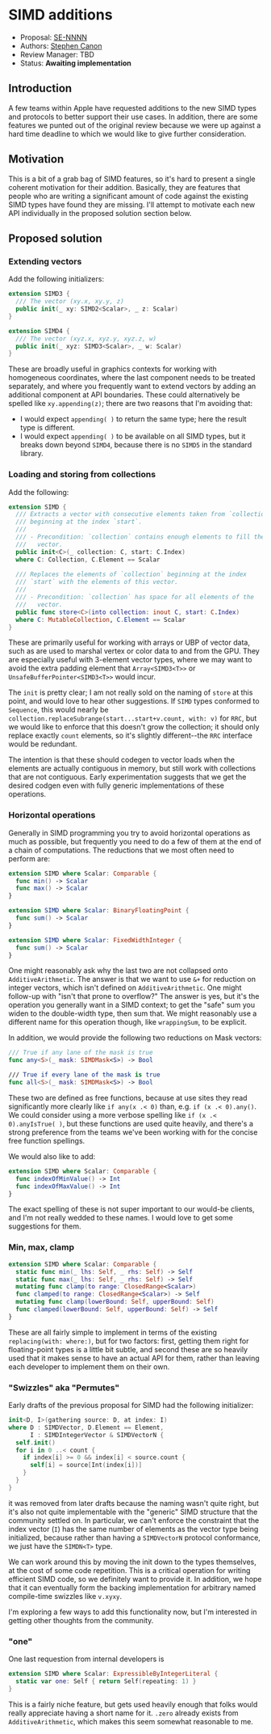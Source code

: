 # SIMD additions

* Proposal: [SE-NNNN](NNNN-filename.md)
* Authors: [Stephen Canon](https://github.com/stephentyrone)
* Review Manager: TBD
* Status: **Awaiting implementation**

## Introduction

A few teams within Apple have requested additions to the new SIMD types 
and protocols to better support their use cases. In addition, there are some features
we punted out of the original review because we were up against a hard time
deadline to which we would like to give further consideration.

## Motivation

This is a bit of a grab bag of SIMD features, so it's hard to present a single coherent
motivation for their addition. Basically, they are features that people who are writing
a significant amount of code against the existing SIMD types have found they are
missing. I'll attempt to motivate each new API individually in the proposed solution
section below.

## Proposed solution

### Extending vectors
Add the following initializers:
```swift
extension SIMD3 {
  /// The vector (xy.x, xy.y, z)
  public init(_ xy: SIMD2<Scalar>, _ z: Scalar)
}

extension SIMD4 {
  /// The vector (xyz.x, xyz.y, xyz.z, w)
  public init(_ xyz: SIMD3<Scalar>, _ w: Scalar)
}
```
These are broadly useful in graphics contexts for working with homogeneous coordinates,
where the last component needs to be treated separately, and where you frequently want
to extend vectors by adding an additional component at API boundaries. These could
alternatively be spelled like `xy.appending(z)`; there are two reasons that I'm avoiding
that:
- I would expect `appending( )` to return the same type; here the result type is different.
- I would expect `appending( )` to be available on all SIMD types, but it breaks down
beyond `SIMD4`, because there is no `SIMD5` in the standard library.

### Loading and storing from collections
Add the following:
```swift
extension SIMD {
  /// Extracts a vector with consecutive elements taken from `collection`
  /// beginning at the index `start`.
  ///
  /// - Precondition: `collection` contains enough elements to fill the
  ///   vector.
  public init<C>(_ collection: C, start: C.Index)
  where C: Collection, C.Element == Scalar
  
  /// Replaces the elements of `collection` beginning at the index
  /// `start` with the elements of this vector.
  ///
  /// - Precondition: `collection` has space for all elements of the
  ///   vector.
  public func store<C>(into collection: inout C, start: C.Index)
  where C: MutableCollection, C.Element == Scalar
}
```
These are primarily useful for working with arrays or UBP of vector data, such as are used
to marshal vertex or color data to and from the GPU. They are especially useful with
3-element vector types, where we may want to avoid the extra padding element that
`Array<SIMD3<T>>` or `UnsafeBufferPointer<SIMD3<T>>` would incur.

The `init` is pretty clear; I am not really sold on the naming of `store` at this point, and
would love to hear other suggestions. If `SIMD` types conformed to `Sequence`, this would
nearly be `collection.replaceSubrange(start...start+v.count, with: v)` for 
`RRC`, but we would like to enforce that this doesn't grow the collection; it should only
replace exactly `count` elements, so it's slightly different--the `RRC` interface would be
redundant.

The intention is that these should codegen to vector loads when the elements are actually
contiguous in memory, but still work with collections that are not contiguous. Early
experimentation suggests that we get the desired codgen even with fully generic
implementations of these operations.

### Horizontal operations
Generally in SIMD programming you try to avoid horizontal operations as much as
possible, but frequently you need to do a few of them at the end of a chain of
computations. The reductions that we most often need to perform are:
```swift
extension SIMD where Scalar: Comparable {
  func min() -> Scalar
  func max() -> Scalar
}

extension SIMD where Scalar: BinaryFloatingPoint {
  func sum() -> Scalar
}

extension SIMD where Scalar: FixedWidthInteger {
  func sum() -> Scalar
}
```
One might reasonably ask why the last two are not collapsed onto `AdditiveArithmetic`.
The answer is that we want to use `&+` for reduction on integer vectors, which isn't defined
on `AdditiveArithmetic`. One might follow-up with "isn't that prone to overflow?" The
answer is yes, but it's the operation you generally want in a SIMD context; to get the
"safe" sum you widen to the double-width type, then sum that. We might reasonably use
a different name for this operation though, like `wrappingSum`, to be explicit.

In addition, we would provide the following two reductions on Mask vectors:
```swift
/// True if any lane of the mask is true
func any<S>(_ mask: SIMDMask<S>) -> Bool

/// True if every lane of the mask is true
func all<S>(_ mask: SIMDMask<S>) -> Bool
```
These two are defined as free functions, because at use sites they read significantly more
clearly like `if any(x .< 0)` than, e.g. `if (x .< 0).any()`. We could consider using a
more verbose spelling like `if (x .< 0).anyIsTrue( )`, but these functions are used
quite heavily, and there's a strong preference from the teams we've been working with for
the concise free function spellings.

We would also like to add:
```swift
extension SIMD where Scalar: Comparable {
  func indexOfMinValue() -> Int
  func indexOfMaxValue() -> Int
}
```
The exact spelling of these is not super important to our would-be clients, and I'm not
really wedded to these names. I would love to get some suggestions for them.

### Min, max, clamp
```swift
extension SIMD where Scalar: Comparable {
  static func min(_ lhs: Self, _ rhs: Self) -> Self
  static func max(_ lhs: Self, _ rhs: Self) -> Self
  mutating func clamp(to range: ClosedRange<Scalar>)
  func clamped(to range: ClosedRange<Scalar>) -> Self
  mutating func clamp(lowerBound: Self, upperBound: Self)
  func clamped(lowerBound: Self, upperBound: Self) -> Self
}
```
These are all fairly simple to implement in terms of the existing
`replacing(with: where:)`, but for two factors: first, getting them right for floating-point
types is a little bit subtle, and second these are so heavily used that it makes sense to
have an actual API for them, rather than leaving each developer to implement them on their
own.

### "Swizzles" aka "Permutes"
Early drafts of the previous proposal for SIMD had the following initializer:
```swift
init<D, I>(gathering source: D, at index: I)
where D : SIMDVector, D.Element == Element,
      I : SIMDIntegerVector & SIMDVectorN {
  self.init()
  for i in 0 ..< count {
    if index[i] >= 0 && index[i] < source.count {
      self[i] = source[Int(index[i])]
    }
  }
}
```
it was removed from later drafts because the naming wasn't quite right, but it's also not
quite implementable with the "generic" SIMD structure that the community settled on. In
particular, we can't enforce the constraint that the index vector (`I`) has the same number
of elements as the vector type being initialized, because rather than having a
`SIMDVectorN` protocol conformance, we just have the `SIMDN<T>` type.

We can work around this by moving the init down to the types themselves, at the cost
of some code repetition. This is a critical operation for writing efficient SIMD code,
so we definitely want to provide it. In addition, we hope that it can eventually form the
backing implementation for arbitrary named compile-time swizzles like `v.xyxy`.

I'm exploring a few ways to add this functionality now, but I'm interested in getting other
thoughts from the community.

### "one"
One last requestion from internal developers is
```swift
extension SIMD where Scalar: ExpressibleByIntegerLiteral {
  static var one: Self { return Self(repeating: 1) }
}
```
This is a fairly niche feature, but gets used heavily enough that folks would really
appreciate having a short name for it. `.zero` already exists from `AdditiveArithmetic`,
which makes this seem somewhat reasonable to me.

